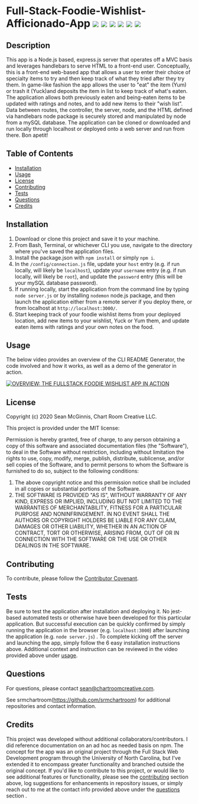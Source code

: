 # Full-Stack-Foodie-Wishlist-Afficionado-App ![](https://img.shields.io/badge/-Node.js-blue) ![](https://img.shields.io/badge/-Express.js-blue) ![](https://img.shields.io/badge/-Handlebars.js-blue) ![](https://img.shields.io/badge/-ES6-red) ![](https://img.shields.io/badge/-HTML5-green) ![](https://img.shields.io/badge/-CSS3-green)

## Description

This app is a Node.js based, express.js server that operates off a MVC basis and leverages handlebars to serve HTML to a front-end user. Conceptually, this is a front-end web-based app that allows a user to enter their choice of specialty items to try and then keep track of what they tried after they try them. In game-like fashion the app allows the user to "eat" the item (Yum) or trash it (Yuck)and deposits the item in list to keep track of what's eaten. The application allows both previously eaten and being-eaten items to be updated with ratings and notes, and to add new items to their "wish list". Data between routes, the controller, the server, node, and the HTML defined via handlebars node package is securely stored and manipulated by node from a mySQL database. The application can be cloned or downloaded and run locally through localhost or deployed onto a web server and run from there. Bon apetit!

## Table of Contents

- [Installation](#installation)
- [Usage](#usage)
- [License](#license)
- [Contributing](#contributing)
- [Tests](#tests)
- [Questions](#questions)
- [Credits](#credits)

## Installation

1. Download or clone this project and save it to your machine.
2. From Bash, Terminal, or whichever CLI you use, navigate to the directory where you've saved the application files.
3. Install the package.json with `npm install` or simply `npm i`.
4. In the `/config/connection.js` file, update your `host` entry (e.g. if run locally, will likely be `localhost`), update your `username` entry (e.g. if run locally, will likely be `root`), and update the `password` entry (this will be your mySQL database password).
5. If running locally, start the application from the command line by typing `node server.js` or by installing `nodemon` node.js package, and then launch the application either from a remote server if you deploy there, or from localhost at `http://localhost:3000/`.
6. Start keeping track of your foodie wishlist items from your deployed location, add new items to your wishlist, Yuck or Yum them, and update eaten items with ratings and your own notes on the food.

## Usage

The below video provides an overview of the CLI README Generator, the code involved and how it works, as well as a demo of the generator in action.

[![OVERVIEW: THE FULLSTACK FOODIE WISHLIST APP IN ACTION](https://chartroomcreative.com/gitassets/FULLSTACK-FOODIE-WISHLIST-APP.png)](https://chartroomcreative.com/gitassets/FULLSTACK-FOODIE-WISHLIST-APP.mp4)

## License

Copyright (c) 2020 Sean McGinnis, Chart Room Creative LLC.

This project is provided under the MIT license:

Permission is hereby granted, free of charge, to any person obtaining a copy of this software and associated documentation files (the "Software"), to deal in the Software without restriction, including without limitation the rights to use, copy, modify, merge, publish, distribute, sublicense, and/or sell
copies of the Software, and to permit persons to whom the Software is furnished to do so, subject to the following conditions:

1. The above copyright notice and this permission notice shall be included in all
   copies or substantial portions of the Software.
2. THE SOFTWARE IS PROVIDED "AS IS", WITHOUT WARRANTY OF ANY KIND, EXPRESS OR
   IMPLIED, INCLUDING BUT NOT LIMITED TO THE WARRANTIES OF MERCHANTABILITY,
   FITNESS FOR A PARTICULAR PURPOSE AND NONINFRINGEMENT. IN NO EVENT SHALL THE
   AUTHORS OR COPYRIGHT HOLDERS BE LIABLE FOR ANY CLAIM, DAMAGES OR OTHER
   LIABILITY, WHETHER IN AN ACTION OF CONTRACT, TORT OR OTHERWISE, ARISING FROM,
   OUT OF OR IN CONNECTION WITH THE SOFTWARE OR THE USE OR OTHER DEALINGS IN THE
   SOFTWARE.

## Contributing

To contribute, please follow the [Contributor Covenant](https://www.contributor-covenant.org/).

## Tests

Be sure to test the application after installation and deploying it. No jest-based automated tests or otherwise have been developed for this particular application. But successful execution can be quickly confirmed by simply running the application in the browser (e.g. `localhost:3000`) after launching the application (e.g. `node server.js`) . To complete kicking off the server and launching the app, simply follow the 6 easy installation instructions above. Additional context and instruction can be reviewed in the video provided above under [usage](#usage).

## Questions

For questions, please contact [sean@chartroomcreative.com](mailto:sean@chartroomcreative.com).

See srmchartroom(https://github.com/srmchartroom) for additional repositories and contact information.

## Credits

This project was developed without additional collaborators/contributors. I did reference documentation on an ad hoc as needed basis on npm. The concept for the app was an original project through the Full Stack Web Development program through the University of North Carolina, but I've extended it to encompass greater functionality and branched outside the original concept. If you'd like to contribute to this project, or would like to see additional features or functionality, please see the [contributing](#contributing) section above, log suggestions for enhancements in repository issues, or simply reach out to me at the contact info provided above under the [questions](#questions) section .

